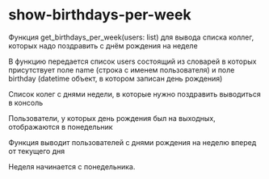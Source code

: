 # show-birthdays-per-week

Функция get_birthdays_per_week(users: list) для вывода списка коллег, которых надо поздравить с днём рождения на неделе

В функцию передается список users состоящий из словарей в которых присутствует поле name (строка с именем пользователя) и поле birthday (datetime объект, в котором записан день рождения)

Список колег с днями недели, в которые нужно поздравить выводиться в консоль

Пользователи, у которых день рождения был на выходных, отображаются в понедельник

Функция выводит пользователей с днями рождения на неделю вперед от текущего дня

Неделя начинается с понедельника.